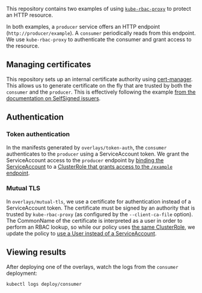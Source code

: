 This repository contains two examples of using [`kube-rbac-proxy`][krp] to protect an HTTP resource.

[krp]: https://github.com/brancz/kube-rbac-proxy

In both examples, a `producer` service offers an HTTP endpoint (`http://producer/example`). A `consumer` periodically reads from this endpoint. We use `kube-rbac-proxy` to authenticate the consumer and grant access to the resource.

## Managing certificates

This repository sets up an internal certificate authority using [cert-manager][]. This allows us to generate certificate on the fly that are trusted by both the `consumer` and the `producer`. This is effectively following the example [from the documentation on SelfSigned issuers][selfsigned].

[cert-manager]: https://cert-manager.io/
[selfsigned]: https://cert-manager.io/docs/configuration/selfsigned/

## Authentication

### Token authentication

In the manifests generated by `overlays/token-auth`, the `consumer` authenticates to the `producer` using a ServiceAccount token. We grant the ServiceAccount access to the `producer` endpoint by [binding the ServiceAccount][token-crb] to a [ClusterRole that grants access to the `/example` endpoint][token-cr].

[token-cr]: overlays/token-auth/consumer/consumer-cr.yaml
[token-crb]: overlays/token-auth/consumer/consumer-crb.yaml

### Mutual TLS

In `overlays/mutual-tls`, we use a certificate for authentication instead of a ServiceAccount token. The certificate must be signed by an authority that is trusted by `kube-rbac-proxy` (as configured by the `--client-ca-file` option). The CommonName of the certificate is interpreted as a user in order to perform an RBAC lookup, so while our policy uses [the same  ClusterRole][mtls-cr], we update the policy to [use a User instead of a ServiceAccount][mtls-crb].

[mtls-cr]: overlays/mutual-tls/consumer/consumer-cr.yaml
[mtls-crb]: overlays/mutual-tls/consumer/consumer-crb.yaml

## Viewing results

After deploying one of the overlays, watch the logs from the `consumer` deployment:

```
kubectl logs deploy/consumer
```
